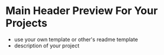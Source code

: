 # Main Header Preview For Your Projects

- use your own template or other's readme template
- description of your project
